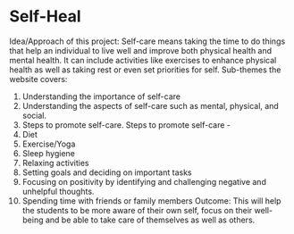 # Self-Heal
Idea/Approach of this project:
Self-care means taking the time to do things that help an individual to live well and improve both physical health and 
mental health. It can include activities like exercises to enhance physical health as well as taking rest or even set 
priorities for self. 
Sub-themes the website covers:
1. Understanding the importance of self-care 
2. Understanding the aspects of self-care such as mental, physical, and social.
3. Steps to promote self-care. Steps to promote self-care -
 1. Diet 
 2. Exercise/Yoga
 3. Sleep hygiene
 4. Relaxing activities 
 5. Setting goals and deciding on important tasks
 6. Focusing on positivity by identifying and challenging negative and unhelpful
 thoughts.
 7. Spending time with friends or family members 
Outcome:
This will help the students to be more aware of their own self, focus on their well-being and be able to take care of 
themselves as well as others. 
